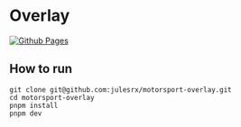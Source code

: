 # Overlay

[![Github Pages](https://github.com/julesrx/motorsport-overlay/actions/workflows/gh-pages.yml/badge.svg)](https://julesrx.github.io/motorsport-overlay/)

## How to run

```
git clone git@github.com:julesrx/motorsport-overlay.git
cd motorsport-overlay
pnpm install
pnpm dev
```
